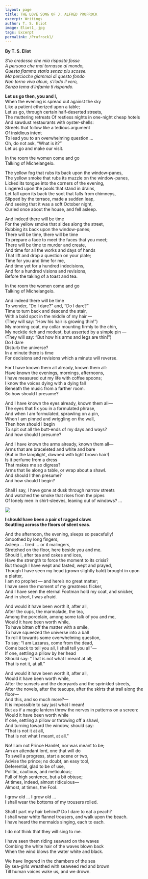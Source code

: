 ```yaml
---
layout: page
title: THE LOVE SONG OF J. ALFRED PRUFROCK
excerpt: Writings
author: T. S. Eliot
image: Eliot1_.jpg
tags: Excerpt
permalink: /Prufrock1/
---
```


**By T. S. Eliot**

*S’io credesse che mia risposta fosse   
A persona che mai tornasse al mondo,  
Questa fiamma staria senza piu scosse.  
Ma percioche giammai di questo fondo  
Non torno vivo alcun, s’i’odo il vero,  
Senza tema d’infamia ti rispondo.*  



**Let us go then, you and I,**    
When the evening is spread out against the sky  
Like a patient etherized upon a table;    
Let us go, through certain half-deserted streets,    
The muttering retreats 
Of restless nights in one-night cheap hotels    
And sawdust restaurants with oyster-shells:    
Streets that follow like a tedious argument    
Of insidious intent    
To lead you to an overwhelming question ...    
Oh, do not ask, “What is it?”    
Let us go and make our visit.

In the room the women come and go    
Talking of Michelangelo.

The yellow fog that rubs its back upon the window-panes,    
The yellow smoke that rubs its muzzle on the window-panes,    
Licked its tongue into the corners of the evening,    
Lingered upon the pools that stand in drains,    
Let fall upon its back the soot that falls from chimneys,    
Slipped by the terrace, made a sudden leap,    
And seeing that it was a soft October night,    
Curled once about the house, and fell asleep.    

And indeed there will be time    
For the yellow smoke that slides along the street,    
Rubbing its back upon the window-panes;    
There will be time, there will be time    
To prepare a face to meet the faces that you meet;    
There will be time to murder and create,    
And time for all the works and days of hands    
That lift and drop a question on your plate;    
Time for you and time for me,    
And time yet for a hundred indecisions,    
And for a hundred visions and revisions,    
Before the taking of a toast and tea.

In the room the women come and go    
Talking of Michelangelo.    

And indeed there will be time    
To wonder, “Do I dare?” and, “Do I dare?”    
Time to turn back and descend the stair,    
With a bald spot in the middle of my hair —    
(They will say: “How his hair is growing thin!”)    
My morning coat, my collar mounting firmly to the chin,    
My necktie rich and modest, but asserted by a simple pin —    
(They will say: “But how his arms and legs are thin!”)    
Do I dare    
Disturb the universe?     
In a minute there is time     
For decisions and revisions which a minute will reverse.          

For I have known them all already, known them all:     
Have known the evenings, mornings, afternoons,     
I have measured out my life with coffee spoons;     
I know the voices dying with a dying fall     
Beneath the music from a farther room.     
So how should I presume?

And I have known the eyes already, known them all—     
The eyes that fix you in a formulated phrase,     
And when I am formulated, sprawling on a pin,     
When I am pinned and wriggling on the wall,     
Then how should I begin     
To spit out all the butt-ends of my days and ways?     
And how should I presume?

And I have known the arms already, known them all—     
Arms that are braceleted and white and bare     
(But in the lamplight, downed with light brown hair!)     
Is it perfume from a dress     
That makes me so digress?     
Arms that lie along a table, or wrap about a shawl.     
And should I then presume?     
And how should I begin?

Shall I say, I have gone at dusk through narrow streets     
And watched the smoke that rises from the pipes     
Of lonely men in shirt-sleeves, leaning out of windows? ...     

![]({{site.baseurl}}/img/Eliot3.jpg)

**I should have been a pair of ragged claws     
Scuttling across the floors of silent seas.**

And the afternoon, the evening, sleeps so peacefully!     
Smoothed by long fingers,     
Asleep ... tired ... or it malingers,     
Stretched on the floor, here beside you and me.     
Should I, after tea and cakes and ices,     
Have the strength to force the moment to its crisis?     
But though I have wept and fasted, wept and prayed,     
Though I have seen my head (grown slightly bald) brought in upon      
a platter,     
I am no prophet — and here’s no great matter;     
I have seen the moment of my greatness flicker,     
And I have seen the eternal Footman hold my coat, and snicker,     
And in short, I was afraid.

And would it have been worth it, after all,     
After the cups, the marmalade, the tea,     
Among the porcelain, among some talk of you and me,     
Would it have been worth while,     
To have bitten off the matter with a smile,     
To have squeezed the universe into a ball     
To roll it towards some overwhelming question,     
To say: “I am Lazarus, come from the dead,     
Come back to tell you all, I shall tell you all”—     
If one, settling a pillow by her head     
Should say: “That is not what I meant at all;     
That is not it, at all.”

And would it have been worth it, after all,     
Would it have been worth while,     
After the sunsets and the dooryards and the sprinkled streets,     
After the novels, after the teacups, after the skirts that trail along the      
floor—     
And this, and so much more?—     
It is impossible to say just what I mean!     
But as if a magic lantern threw the nerves in patterns on a screen:     
Would it have been worth while     
If one, settling a pillow or throwing off a shawl,     
And turning toward the window, should say:     
 “That is not it at all,     
That is not what I meant, at all.”

No! I am not Prince Hamlet, nor was meant to be;     
Am an attendant lord, one that will do     
To swell a progress, start a scene or two,     
Advise the prince; no doubt, an easy tool,     
Deferential, glad to be of use,     
Politic, cautious, and meticulous;     
Full of high sentence, but a bit obtuse;     
At times, indeed, almost ridiculous—     
Almost, at times, the Fool.       

I grow old ... I grow old ...   
I shall wear the bottoms of my trousers rolled.

Shall I part my hair behind?  Do I dare to eat a peach?     
I shall wear white flannel trousers, and walk upon the beach.     
I have heard the mermaids singing, each to each.

I do not think that they will sing to me.     

I have seen them riding seaward on the waves     
Combing the white hair of the waves blown back     
When the wind blows the water white and black.     

We have lingered in the chambers of the sea     
By sea-girls wreathed with seaweed red and brown     
Till human voices wake us, and we drown.

